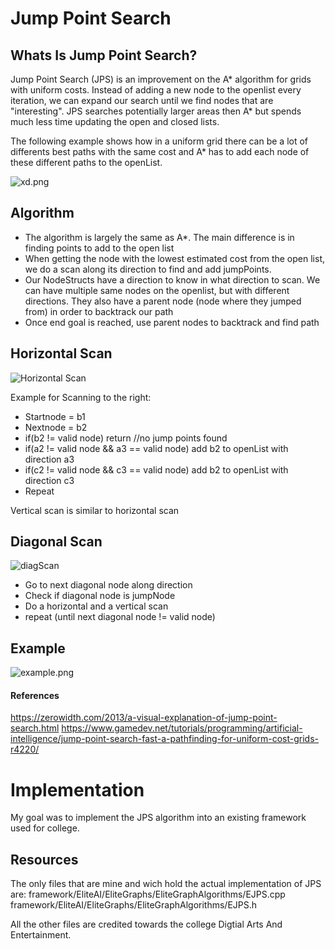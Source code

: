 # Jump Point Search #
## Whats Is Jump Point Search? ##
Jump Point Search (JPS) is an improvement on the A* algorithm for grids with uniform costs.
Instead of adding a new node to the openlist every iteration, we can expand our search until we find nodes that are "interesting".
JPS searches potentially larger areas then A* but spends much less time updating the open and closed lists.

The following example shows how in a uniform grid there can be a lot of differents best paths with the same cost and A* has to add each node of these different paths to the  openList.

![xd.png](https://user-images.githubusercontent.com/36840551/104440916-402a4e80-5593-11eb-8593-2a7bf8fd80c6.png)

## Algorithm ##
* The algorithm is largely the same as A*. The main difference is in finding points to add to the open list
* When getting the node with the lowest estimated cost from the open list, we do a scan along its direction to find and add jumpPoints.
* Our NodeStructs have a direction to know in what direction to scan. We can have multiple same nodes on the openlist, but with different directions. They also have a parent node (node where they jumped from) in order to backtrack our path
* Once end goal is reached, use parent nodes to backtrack and find path
  
  
## Horizontal Scan

![Horizontal Scan](https://user-images.githubusercontent.com/36840551/104443228-70272100-5596-11eb-9995-988bd779f33e.png)

Example for Scanning to the right:
* Startnode = b1
* Nextnode = b2
* if(b2 != valid node) return //no jump points found
* if(a2 != valid node && a3 == valid node) add b2 to openList with direction a3
* if(c2 != valid node && c3 == valid node) add b2 to openList with direction c3
* Repeat

Vertical scan is similar to horizontal scan

## Diagonal Scan
![diagScan](https://user-images.githubusercontent.com/36840551/104468196-75e12e80-55b7-11eb-8b7c-fde33e8ab6e5.png)

* Go to next diagonal node along direction
* Check if diagonal node is jumpNode 
* Do a horizontal and a vertical scan
* repeat (until next diagonal node != valid node)

## Example
![example.png](https://user-images.githubusercontent.com/36840551/104445307-415e7a00-5599-11eb-9c6c-0cc5a39e5f91.png)

#### References
 https://zerowidth.com/2013/a-visual-explanation-of-jump-point-search.html
 https://www.gamedev.net/tutorials/programming/artificial-intelligence/jump-point-search-fast-a-pathfinding-for-uniform-cost-grids-r4220/
 
 # Implementation
  My goal was to implement the JPS algorithm into an existing framework used for college.
 ## Resources
 
 The only files that are mine and wich hold the actual implementation of JPS are:
   framework/EliteAI/EliteGraphs/EliteGraphAlgorithms/EJPS.cpp
   framework/EliteAI/EliteGraphs/EliteGraphAlgorithms/EJPS.h
 
 All the other files are credited towards the college Digtial Arts And Entertainment.

 
 

